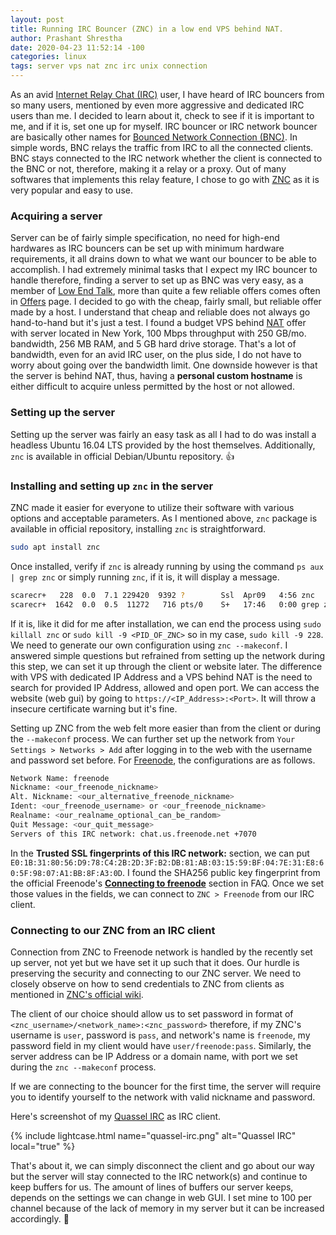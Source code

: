 ```yaml
---
layout: post
title: Running IRC Bouncer (ZNC) in a low end VPS behind NAT.
author: Prashant Shrestha
date: 2020-04-23 11:52:14 -100
categories: linux
tags: server vps nat znc irc unix connection 
---
```


As an avid [Internet Relay Chat (IRC)]() user, I have heard of IRC bouncers from so many users, mentioned by even more aggressive and dedicated IRC users than me. I decided to learn about it, check to see if it is important to me, and if it is, set one up for myself. IRC bouncer or IRC network bouncer are basically other names for [Bounced Network Connection (BNC)](https://en.wikipedia.org/wiki/BNC_(software)). In simple words, BNC relays the traffic from IRC to all the connected clients. BNC stays connected to the IRC network whether the client is connected to the BNC or not, therefore, making it a relay or a proxy. Out of many softwares that implements this relay feature, I chose to go with [ZNC](https://wiki.znc.in/ZNC) as it is very popular and easy to use.

### Acquiring a server

Server can be of fairly simple specification, no need for high-end hardwares as IRC bouncers can be set up with minimum hardware requirements, it all drains down to what we want our bouncer to be able to accomplish. I had extremely minimal tasks that I expect my IRC bouncer to handle therefore, finding a server to set up as BNC was very easy, as a member of [Low End Talk](https://www.lowendtalk.com/), more than quite a few reliable offers comes often in [Offers](https://www.lowendtalk.com/categories/offers) page. I decided to go with the cheap, fairly small, but reliable offer made by a host. I understand that cheap and reliable does not always go hand-to-hand but it's just a test. I found a budget VPS behind [NAT](https://en.wikipedia.org/wiki/Network_address_translation) offer with server located in New York, 100 Mbps throughput with 250 GB/mo. bandwidth, 256 MB RAM, and 5 GB hard drive storage. That's a lot of bandwidth, even for an avid IRC user, on the plus side, I do not have to worry about going over the bandwidth limit. One downside however is that the server is behind NAT, thus, having a **personal custom hostname** is either difficult to acquire unless permitted by the host or not allowed.

### Setting up the server

Setting up the server was fairly an easy task as all I had to do was install a headless Ubuntu 16.04 LTS provided by the host themselves. Additionally, `znc` is available in official Debian/Ubuntu repository. :thumbsup: 

### Installing and setting up `znc` in the server

ZNC made it easier for everyone to utilize their software with various options and acceptable parameters. As I mentioned above, `znc` package is available in official repository, installing `znc` is straightforward.

```bash
sudo apt install znc
```

Once installed, verify if `znc` is already running by using the command `ps aux | grep znc` or simply running `znc`, if it is, it will display a message. 

```bash
scarecr+   228  0.0  7.1 229420  9392 ?        Ssl  Apr09   4:56 znc
scarecr+  1642  0.0  0.5  11272   716 pts/0    S+   17:46   0:00 grep znc
```

If it is, like it did for me after installation, we can end the process using `sudo killall znc` or `sudo kill -9 <PID_OF_ZNC>` so in my case, `sudo kill -9 228`. We need to generate our own configuration using `znc --makeconf`. I answered simple questions but refrained from setting up the network during this step, we can set it up through the client or website later. The difference with VPS with dedicated IP Address and a VPS behind NAT is the need to search for provided IP Address, allowed and open port. We can access the website (web gui) by going to `https://<IP_Address>:<Port>`. It will throw a insecure certificate warning but it's fine. 

Setting up ZNC from the web felt more easier than from the client or during the `--makeconf` process. We can further set up the network from `Your Settings > Networks > Add` after logging in to the web with the username and password set before. For [Freenode](https://freenode.net/), the configurations are as follows.

```bash
Network Name: freenode
Nickname: <our_freenode_nickname>
Alt. Nickname: <our_alternative_freenode_nickname>
Ident: <our_freenode_username> or <our_freenode_nickname>
Realname: <our_realname_optional_can_be_random>
Quit Message: <our_quit_message>
Servers of this IRC network: chat.us.freenode.net +7070
```

In the **Trusted SSL fingerprints of this IRC network:** section, we can put `E0:1B:31:80:56:D9:78:C4:2B:2D:3F:B2:DB:81:AB:03:15:59:BF:04:7E:31:E8:60:5F:98:07:A1:BB:8F:A3:0D`. I found the SHA256 public key fingerprint from the official Freenode's [**Connecting to freenode**](https://freenode.net/kb/answer/chat) section in FAQ. Once we set those values in the fields, we can connect to `ZNC > Freenode` from our IRC client.

### Connecting to our ZNC from an IRC client

Connection from ZNC to Freenode network is handled by the recently set up server, not yet but we have set it up such that it does. Our hurdle is preserving the security and connecting to our ZNC server. We need to closely observe on how to send credentials to ZNC from clients as mentioned in [ZNC's official wiki](https://wiki.znc.in/ZNC). 

The client of our choice should allow us to set password in format of `<znc_username>/<network_name>:<znc_password>` therefore, if my ZNC's username is `user`, password is `pass`, and network's name is `freenode`, my password field in my client would have `user/freenode:pass`. Similarly, the server address can be IP Address or a domain name, with port we set during the `znc --makeconf` process.

If we are connecting to the bouncer for the first time, the server will require you to identify yourself to the network with valid nickname and password.

Here's screenshot of my [Quassel IRC](https://quassel-irc.org/) as IRC client. 

{% include lightcase.html name="quassel-irc.png" alt="Quassel IRC" local="true" %}

That's about it, we can simply disconnect the client and go about our way but the server will stay connected to the IRC network(s) and continue to keep buffers for us. The amount of lines of buffers our server keeps, depends on the settings we can change in web GUI. I set mine to 100 per channel because of the lack of memory in my server but it can be increased accordingly. :tada: 
